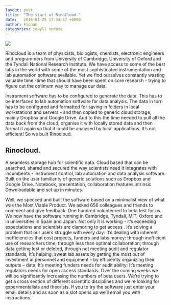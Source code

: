 ```yaml
---
layout: post
title:  "The start of RinoCloud "
date:   2016-01-25 17:34:57 +0000
author: Fionan
categories: jekyll update
---
```


![](https://s3-eu-west-1.amazonaws.com/rinocloud/static/rinocloudMain.svg)

Rinocloud is a team of physicists, biologists, chemists, electronic engineers
and programmers from University of Cambridge, University of Oxford and the
Tyndall National Research Institute. We have access to some of the best labs in
the world with some of the most sophisticated instrumentation and lab automation
software available. Yet we find ourselves constantly wasting valuable time -time
that should have been spent on core research - trying to figure out the optimum
way to manage our data.

Instrument software has to be configured to generate the data. This has to be
interfaced to lab automation software for data analysis. The data in turn has to
be configured and formatted for saving in folders in local workstations and
servers - and then copied to generic cloud storage, mainly Dropbox and Google
Drive. Add to this the time needed to pull all the data back from the cloud,
organise it with locally stored data and then format it again so that it could
be analysed by local applications. It’s not efficient! So we built Rinocloud.

## Rinocloud.

A seamless storage hub for scientific data. Cloud based that can be searched,
shared and secured the way scientists need it Integrates with incumbents -
instrument control, lab automation and data analysis software. Built on the user
familiarity of generic solutions such as Dropbox and Google Drive. Notebook,
presentation, collaboration features intrinsic Downloadable and set up in
minutes.

Well, we specced and built the software based on a minimalist view of what was
the Most Viable Product. We asked 656 colleagues and friends to comment and give
feedback. One hundred volunteered to beta test for us. We now have the software
running in Cambridge, Tyndall, MIT, Oxford and in universities in Spain and
Japan. Not only it is working - it’s exceeding expectations and scientists are
clamoring to get access . It’s solving a problem that our users struggle with
every day: It’s dealing with inherent inefficiencies that cost projects, funders
and labs money: through inefficient use of researchers time; through less than
optimal collaboration; through data getting lost or deleted, through not meeting
audit and regulator standards; It’s helping, sweat lab assets by getting the
most out of investment in personnel and equipment – by efficiently organizing
their outputs – data; It’s meeting funders needs for audit ability; It’s meeting
regulators needs for open access standards. Over the coming weeks we will be
significantly increasing the numbers of beta users. We’re trying to get a cross
section of different scientific disciplines and we’re looking for
experimentalists and theorists. If you to try the software just enter your email
details and as soon as a slot opens up we’ll email you with instructions.

